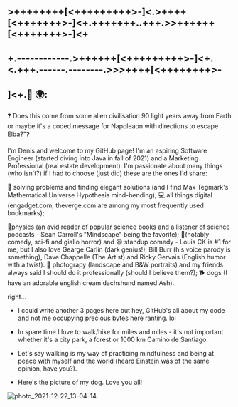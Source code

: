 ## >++++++++[<+++++++++>-]<.>++++[<+++++++>-]<+.+++++++..+++.>>++++++[<+++++++>-]<+
## +.------------.>++++++[<+++++++++>-]<+.<.+++.------.--------.>>>++++[<++++++++>-
## ]<+.👋 🌍: 
❓ Does this come from some alien civilisation 90 light years away from Earth or maybe it's a coded message for Napoleaon with directions to escape Elba?"❓

I'm Denis and welcome to my GitHub page! I'm an aspiring Software Engineer (started diving into Java in fall of 2021) and a Marketing Professional (real estate development). I'm passionate about many things (who isn't?) if I had to choose (just did) these are the ones I'd share:

🔭 solving problems and finding elegant solutions (and I find Max Tegmark's Mathematical Universe Hypothesis mind-bending);
💻 all things digital (engadget.com, theverge.com are among my most frequently used bookmarks);

🚀physics (an avid reader of popular science books and a listener of science podcasts - Sean Carroll's "Mindscape" being the favorite); 
🎥(notably comedy, sci-fi and giallo horror) and 😆 standup comedy -  Louis CK is #1 for me, but I also love Gearge Carlin (dark genius!), Bill Burr (his voice parody is something), Dave Chappelle (The Artist) and Ricky Gervais (English humor with a twist).
📸 photograpy (landscape and B&W portraits) and my friends always said I should do it professionally (should I believe them?);
🐕 dogs (I have an adorable english cream dachshund named Ash). 

right... 

* I could write another 3 pages here but hey, GitHub's all about my code and not me occupying precious bytes here ranting. lol

* In spare time I love to walk/hike for miles and miles - it's not important whether it's a city park, a forest or 1000 km Camino de Santiago. 
* Let's say walking is my way of practicing mindfulness and being at peace with myself and the world (heard Einstein was of the same opinion, have you?). 
* Here's the picture of my dog. Love you all!



![photo_2021-12-22_13-04-14](https://user-images.githubusercontent.com/92051076/147075029-c18fa864-65be-4b7c-b14c-f3580f6f921f.jpg)





